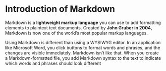 # Introduction of Markdown
Markdown is a **lightweight markup language** you can use to add formatting elements to plaintext text documents. Created by **John Gruber in 2004**, Markdown is now one of the world’s most popular markup languages.

Using Markdown is different than using a WYSIWYG editor. In an application like Microsoft Word, you click buttons to format words and phrases, and the changes are visible immediately. Markdown isn’t like that. When you create a Markdown-formatted file, you add Markdown syntax to the text to indicate which words and phrases should look different

